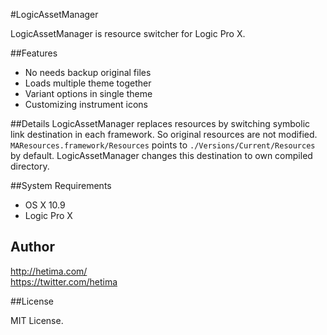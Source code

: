 #LogicAssetManager

LogicAssetManager is resource switcher for Logic Pro X.

##Features

- No needs backup original files
- Loads multiple theme together
- Variant options in single theme
- Customizing instrument icons

##Details
LogicAssetManager replaces resources by switching symbolic link destination in each framework. So original resources are not modified.  
`MAResources.framework/Resources` points to `./Versions/Current/Resources` by default. LogicAssetManager changes this destination to own compiled directory.

##System Requirements

- OS X 10.9
- Logic Pro X


## Author

http://hetima.com/  
https://twitter.com/hetima

##License

MIT License.
